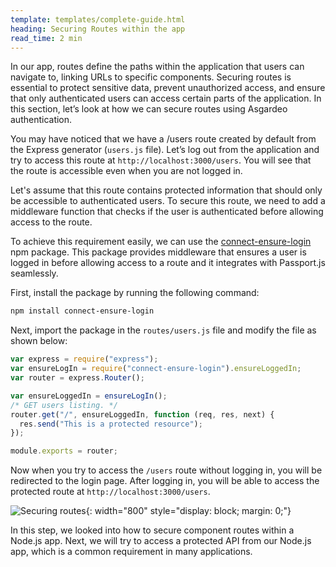 ```yaml
---
template: templates/complete-guide.html
heading: Securing Routes within the app
read_time: 2 min
---
```


In our app, routes define the paths within the application that users can navigate to, linking URLs to specific components. Securing routes is essential to protect sensitive data, prevent unauthorized access, and ensure that only authenticated users can access certain parts of the application. In this section, let’s look at how we can secure routes using Asgardeo authentication.

You may have noticed that we have a /users route created by default from the Express generator (`users.js` file). Let’s log out from the application and try to access this route at `http://localhost:3000/users`. You will see that the route is accessible even when you are not logged in.

Let's assume that this route contains protected information that should only be accessible to authenticated users. To secure this route, we need to add a middleware function that checks if the user is authenticated before allowing access to the route.

To achieve this requirement easily, we can use the [connect-ensure-login](https://www.npmjs.com/package/connect-ensure-login) npm package. This package provides middleware that ensures a user is logged in before allowing access to a route and it integrates with Passport.js seamlessly.

First, install the package by running the following command:

```bash
npm install connect-ensure-login
```

Next, import the package in the `routes/users.js` file and modify the file as shown below:

```javascript hl_lines="2 5 7 8"
var express = require("express");
var ensureLogIn = require("connect-ensure-login").ensureLoggedIn;
var router = express.Router();

var ensureLoggedIn = ensureLogIn();
/* GET users listing. */
router.get("/", ensureLoggedIn, function (req, res, next) {
  res.send("This is a protected resource");
});

module.exports = router;
```

Now when you try to access the `/users` route without logging in, you will be redirected to the login page. After logging in, you will be able to access the protected route at `http://localhost:3000/users`.

![Securing routes]({{base_path}}/complete-guides/nodejs/assets/img/image15.png){: width="800" style="display: block; margin: 0;"}

In this step, we looked into how to secure component routes within a Node.js app. Next, we will try to access a protected API from our Node.js app, which is a common requirement in many applications.